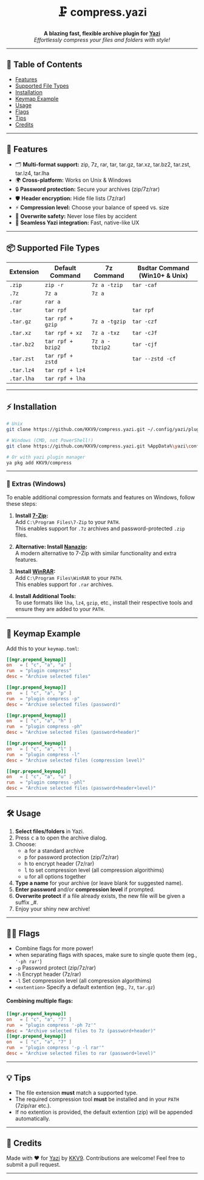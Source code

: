 <h1 align="center">🗜️ compress.yazi</h1>
<p align="center">
  <b>A blazing fast, flexible archive plugin for <a href="https://github.com/sxyazi/yazi">Yazi</a></b><br>
  <i>Effortlessly compress your files and folders with style!</i>
</p>

---

## 📖 Table of Contents

- [Features](#-features)
- [Supported File Types](#-supported-file-types)
- [Installation](#%EF%B8%8F-installation)
- [Keymap Example](#-keymap-example)
- [Usage](#%EF%B8%8F-usage)
- [Flags](#%EF%B8%8F-flags)
- [Tips](#-tips)
- [Credits](#-credits)

---

## 🚀 Features

- 🗂️ **Multi-format support:** zip, 7z, rar, tar, tar.gz, tar.xz, tar.bz2, tar.zst, tar.lz4, tar.lha
- 🌍 **Cross-platform:** Works on Unix & Windows
- 🔒 **Password protection:** Secure your archives (zip/7z/rar)
- 🛡️ **Header encryption:** Hide file lists (7z/rar)
- ⚡ **Compression level:** Choose your balance of speed vs. size
- 🛑 **Overwrite safety:** Never lose files by accident
- 🎯 **Seamless Yazi integration:** Fast, native-like UX

---

## 📦 Supported File Types

| Extension     | Default Command   | 7z Command     | Bsdtar Command (Win10+ & Unix) |
| ------------- | ----------------- | -------------- | ------------------------------ |
| `.zip`        | `zip -r`          | `7z a -tzip`   | `tar -caf`                     |
| `.7z`         | `7z a`            | `7z a`         |                                |
| `.rar`        | `rar a`           |                |                                |
| `.tar`        | `tar rpf`         |                | `tar rpf`                      |
| `.tar.gz`     | `tar rpf + gzip`  | `7z a -tgzip`  | `tar -czf`                     |
| `.tar.xz`     | `tar rpf + xz`    | `7z a -txz`    | `tar -cJf`                     |
| `.tar.bz2`    | `tar rpf + bzip2` | `7z a -tbzip2` | `tar -cjf`                     |
| `.tar.zst`    | `tar rpf + zstd`  |                | `tar --zstd -cf`               |
| `.tar.lz4`    | `tar rpf + lz4`   |                |                                |
| `.tar.lha`    | `tar rpf + lha`   |                |                                |

---

## ⚡️ Installation

```bash
# Unix
git clone https://github.com/KKV9/compress.yazi.git ~/.config/yazi/plugins/compress.yazi

# Windows (CMD, not PowerShell!)
git clone https://github.com/KKV9/compress.yazi.git %AppData%\yazi\config\plugins\compress.yazi

# Or with yazi plugin manager
ya pkg add KKV9/compress
```

---

### 🔧 Extras (Windows)

To enable additional compression formats and features on Windows, follow these steps:

1. **Install [7-Zip](https://www.7-zip.org/):**  
   Add `C:\Program Files\7-Zip` to your `PATH`.  
   This enables support for `.7z` archives and password-protected `.zip` files.

2. **Alternative: Install [Nanazip](https://github.com/M2Team/NanaZip):**  
   A modern alternative to 7-Zip with similar functionality and extra features.

3. **Install [WinRAR](https://www.win-rar.com/download.html):**  
   Add `C:\Program Files\WinRAR` to your `PATH`.  
   This enables support for `.rar` archives.

4. **Install Additional Tools:**  
   To use formats like `lha`, `lz4`, `gzip`, etc., install their respective tools and ensure they are added to your `PATH`.

---

## 🎹 Keymap Example

Add this to your `keymap.toml`:


```toml
[[mgr.prepend_keymap]]
on   = [ "c", "a", "a" ]
run  = "plugin compress"
desc = "Archive selected files"

[[mgr.prepend_keymap]]
on   = [ "c", "a", "p" ]
run  = "plugin compress -p"
desc = "Archive selected files (password)"

[[mgr.prepend_keymap]]
on   = [ "c", "a", "h" ]
run  = "plugin compress -ph"
desc = "Archive selected files (password+header)"

[[mgr.prepend_keymap]]
on   = [ "c", "a", "l" ]
run  = "plugin compress -l"
desc = "Archive selected files (compression level)"

[[mgr.prepend_keymap]]
on   = [ "c", "a", "u" ]
run  = "plugin compress -phl"
desc = "Archive selected files (password+header+level)"
```

---

## 🛠️ Usage

1. **Select files/folders** in Yazi.
2. Press <kbd>c</kbd> <kbd>a</kbd> to open the archive dialog.
3. Choose:
   - <kbd>a</kbd> for a standard archive
   - <kbd>p</kbd> for password protection (zip/7z/rar)
   - <kbd>h</kbd> to encrypt header (7z/rar)
   - <kbd>l</kbd> to set compression level (all compression algorithims)
   - <kbd>u</kbd> for all options together
4. **Type a name** for your archive (or leave blank for suggested name).
5. **Enter password** and/or **compression level** if prompted.
6. **Overwrite protect** if a file already exists, the new file will be given a suffix _#.
7. Enjoy your shiny new archive!

---

## 🏳️‍🌈 Flags

- Combine flags for more power!
- when separating flags with spaces, make sure to single quote them (eg., `'-ph rar'`)
- `-p` Password protect (zip/7z/rar)
- `-h` Encrypt header (7z/rar)
- `-l` Set compression level (all compression algorithims)
- `<extention>` Specify a default extention (eg., `7z`, `tar.gz`)

#### Combining multiple flags:
```toml
[[mgr.prepend_keymap]]
on   = [ "c", "a", "7" ]
run  = "plugin compress '-ph 7z'"
desc = "Archive selected files to 7z (password+header)"
[[mgr.prepend_keymap]]
on   = [ "c", "a", "7" ]
run  = "plugin compress '-p -l rar'"
desc = "Archive selected files to rar (password+level)"
```

---

## 💡 Tips

- The file extension **must** match a supported type.
- The required compression tool **must** be installed and in your `PATH` (7zip/rar etc.).
- If no extention is provided, the default extention (zip) will be appended automatically.

---

## 📣 Credits

Made with ❤️ for [Yazi](https://github.com/sxyazi/yazi) by [KKV9](https://github.com/KKV9).
Contributions are welcome! Feel free to submit a pull request.

---
